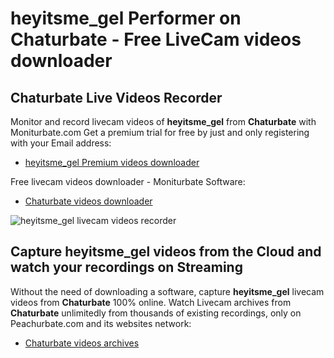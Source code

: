 # heyitsme_gel Performer on Chaturbate - Free LiveCam videos downloader

## Chaturbate Live Videos Recorder

Monitor and record livecam videos of **heyitsme_gel** from **Chaturbate** with Moniturbate.com
Get a premium trial for free by just and only registering with your Email address:
* [heyitsme_gel Premium videos downloader](https://moniturbate.com/request-demo-licence-key.html)

Free livecam videos downloader - Moniturbate Software:
* [Chaturbate videos downloader](https://moniturbate.com/moniturbate-download-software.html)

![heyitsme_gel livecam videos recorder](https://peachurnet.com/templates/moniturbate-software.png)


## Capture heyitsme_gel videos from the Cloud and watch your recordings on Streaming

Without the need of downloading a software, capture **heyitsme_gel** livecam videos from **Chaturbate** 100% online.
Watch Livecam archives from **Chaturbate** unlimitedly from thousands of existing recordings, only on Peachurbate.com and its websites network:
* [Chaturbate videos archives](https://peachurnet.com/)